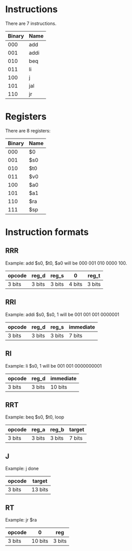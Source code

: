 # Instructions
There are 7 instructions.

|Binary |Name   |
|-------|-------|
|000    |   add |
|001    |   addi|
|010    |   beq |
|011    |   li  |
|100    |   j   |
|101    |   jal |
|110    |   jr  |

# Registers
There are 8 registers:

|Binary |Name   |
|-------|-------|
|000    |    $0 |
|001    |    $s0|
|010    |    $t0|
|011    |    $v0|
|100    |    $a0|
|101    |    $a1|
|110    |    $ra|
|111    |    $sp|

# Instruction formats

## RRR
Example: add $s0, $t0, $a0 will be 000 001 010 0000 100.

|opcode|reg_d |reg_s | 0    |reg_t |
|------|------|------|------|------|
|3 bits|3 bits|3 bits|4 bits|3 bits|

## RRI

Example: addi $s0, $s0, 1 will be 001 001 001 0000001

|opcode|reg_d |reg_s |immediate |
|------|------|------|----------|
|3 bits|3 bits|3 bits|7 bits    |

## RI

Example: li $s0, 1 will be 001 001 0000000001

|opcode|reg_d |immediate |
|------|------|----------|
|3 bits|3 bits|10 bits   |

## RRT

Example: beq $s0, $t0, loop

|opcode|reg_a |reg_b |target|
|------|------|------|------|
|3 bits|3 bits|3 bits|7 bits|

## J

Example: j done

|opcode|target |
|------|-------|
|3 bits|13 bits|

## RT

Example: jr $ra

|opcode| 0     |reg   |
|------|-------|------|
|3 bits|10 bits|3 bits|